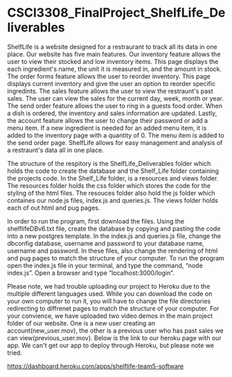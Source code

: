 # CSCI3308_FinalProject_ShelfLife_Deliverables
   ShelfLife is a website designed for a restraurant to track all its data in one place. Our website has five main features. Our inventory feature allows the user to view their stocked and low inventory items. This page displays the each ingredient's name, the unit it is measured in, and the amount in stock. The order forms feature allows the user to reorder inventory. This page displays current inventory and give the user an option to reorder specific ingredints. The sales feature allows the user to view the restraunt's past sales. The user can view the sales for the current day, week, month or year. The send order feature allows the user to ring in a guests food order. When a dish is ordered, the inventory and sales information are updated. Lastly, the account feature allows the user to change their password or add a menu item. If a new ingredient is needed for an added menu item, it is added to the inventory page with a quantity of 0. The menu item is added to the send order page. ShelfLife allows for easy management and analysis of a restraunt's data all in one place. 
   
   The structure of the respitory is the ShelfLife_Deliverables folder which holds the code to create the database and the Shelf_Life folder containing the projects code. In the Shelf_Life folder, is a resources and views folder. The resources folder holds the css folder which stores the code for the styling of the html files. The resouces folder also hold the js folder which containes our node.js files, index.js and queries.js. The views folder holds each of out html and pug pages. 
   
   In order to run the program, first download the files. Using the shelflifeDBv6.txt file, create the database by copying and pasting the code into a new postgres template. In the index.js and queries.js file, change the dbconfig database, username and password to your database name, username and password. In these files, also change the rendering of html and pug pages to match the structure of your computer. To run the program open the index.js file in your terminal, and type the command, “node index.js”. Open a browser and type “localhost:3000/login”.
   
   Please note, we had trouble uploading our project to Heroku due to the multiple different languages used. While you can download the code on your own computer to run it, you will have to change the file directories redirecting to diffrenet pages to match the structure of your computer. For your convience, we have uploaded two video demos in the main project folder of our website. One is a new user creating an account(new_user.mov), the other is a previous user who has past sales we can view(previous_user.mov). Below is the link to our heroku page with our app. We can't get our app to deploy through Heroku, but please note we tried. 
   
https://dashboard.heroku.com/apps/shelflife-team5-software
   
  
   
   


